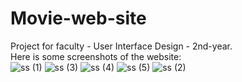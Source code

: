 # Movie-web-site
Project for faculty - User Interface Design - 2nd-year.<br/>
Here is some screenshots of the website:<br/>
![ss (1)](https://user-images.githubusercontent.com/50969642/114274914-35b01180-9a29-11eb-9559-ce007840a56f.png)
![ss (3)](https://user-images.githubusercontent.com/50969642/114274921-3c3e8900-9a29-11eb-800b-4786b37db3e7.png)
![ss (4)](https://user-images.githubusercontent.com/50969642/114274924-3fd21000-9a29-11eb-9622-ccd3cf8f2db7.png)
![ss (5)](https://user-images.githubusercontent.com/50969642/114274927-419bd380-9a29-11eb-9084-a564d7c666a0.png)
![ss (2)](https://user-images.githubusercontent.com/50969642/114274929-452f5a80-9a29-11eb-8a7d-b944af931117.png)
